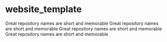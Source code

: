 # website_template
Great repository names are short and memorable
Great repository names are short and memorable
Great repository names are short and memorable
Great repository names are short and memorable
